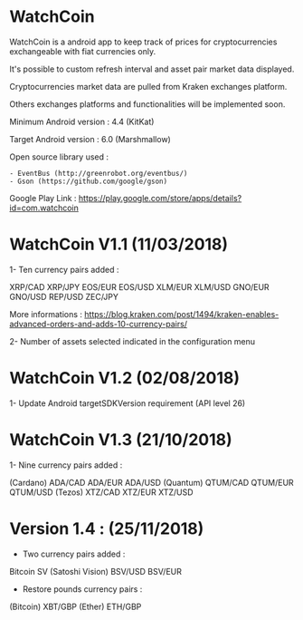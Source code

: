 # WatchCoin
WatchCoin is a android app to keep track of prices for cryptocurrencies exchangeable with fiat currencies only.

It's possible to custom refresh interval and asset pair market data displayed.

Cryptocurrencies market data are pulled from Kraken exchanges platform.

Others exchanges platforms and functionalities will be implemented soon.

Minimum Android version : 4.4 (KitKat)

Target Android version : 6.0 (Marshmallow)

Open source library used :

	- EventBus (http://greenrobot.org/eventbus/)
	- Gson (https://github.com/google/gson)

Google Play Link : https://play.google.com/store/apps/details?id=com.watchcoin


# WatchCoin V1.1 (11/03/2018)

1- Ten currency pairs added :

XRP/CAD
XRP/JPY
EOS/EUR
EOS/USD
XLM/EUR
XLM/USD
GNO/EUR
GNO/USD
REP/USD
ZEC/JPY

More informations : https://blog.kraken.com/post/1494/kraken-enables-advanced-orders-and-adds-10-currency-pairs/

2- Number of assets selected indicated in the configuration menu


# WatchCoin V1.2 (02/08/2018)

1- Update Android targetSDKVersion requirement (API level 26)


# WatchCoin V1.3 (21/10/2018)
1- Nine currency pairs added : 
	
(Cardano) ADA/CAD ADA/EUR ADA/USD 
(Quantum) QTUM/CAD QTUM/EUR QTUM/USD 
(Tezos) XTZ/CAD XTZ/EUR XTZ/USD

# Version 1.4 : (25/11/2018)

- Two currency pairs added : 	
	
Bitcoin SV (Satoshi Vision) BSV/USD BSV/EUR
	
- Restore pounds currency pairs :
	
(Bitcoin) XBT/GBP
(Ether)   ETH/GBP
